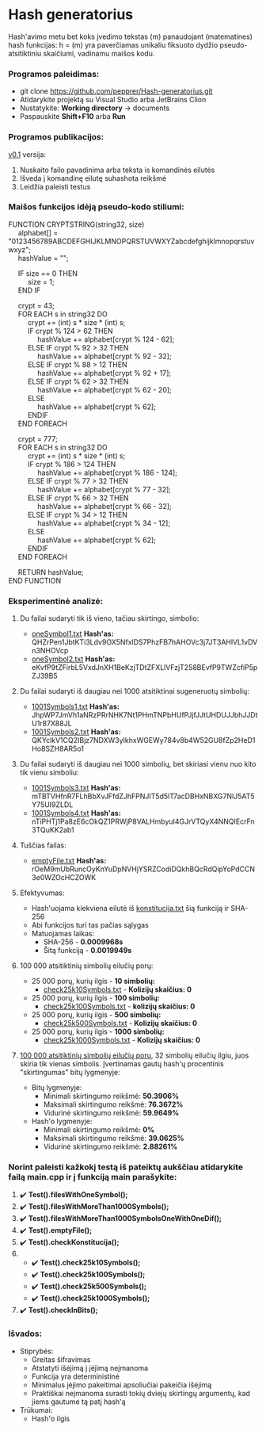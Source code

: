 # Hash generatorius

Hash'avimo metu bet koks įvedimo tekstas (m) panaudojant (matematines) hash funkcijas: h = (m) 
yra paverčiamas unikaliu fiksuoto dydžio pseudo-atsitiktiniu skaičiumi, vadinamu maišos kodu.

### Programos paleidimas:

* git clone https://github.com/pepprer/Hash-generatorius.git
* Atidarykite projektą su Visual Studio arba JetBrains Clion
* Nustatykite: **Working directory** -> documents
* Paspauskite **Shift+F10** arba **Run**

### Programos publikacijos:

[v0.1](https://github.com/pepprer/Hash-generatorius/releases/tag/v0.1) versija:
1. Nuskaito failo pavadinima arba teksta is komandinės eilutės
2. Išveda į komandinę eilutę suhashota reikšmė
3. Leidžia paleisti testus

### Maišos funkcijos idėją pseudo-kodo stiliumi:
FUNCTION CRYPTSTRING(string32, size) <br/>
&nbsp;&nbsp;&nbsp;&nbsp;&nbsp;alphabet[] = "0123456789ABCDEFGHIJKLMNOPQRSTUVWXYZabcdefghijklmnopqrstuvwxyz"; <br/>
&nbsp;&nbsp;&nbsp;&nbsp;&nbsp;hashValue = "";

&nbsp;&nbsp;&nbsp;&nbsp;&nbsp;IF size == 0 THEN <br/>
&nbsp;&nbsp;&nbsp;&nbsp;&nbsp;&nbsp;&nbsp;&nbsp;&nbsp;&nbsp;size = 1; <br/>
&nbsp;&nbsp;&nbsp;&nbsp;&nbsp;END IF <br/>

&nbsp;&nbsp;&nbsp;&nbsp;&nbsp;crypt = 43; <br/>
&nbsp;&nbsp;&nbsp;&nbsp;&nbsp;FOR EACH s in string32 DO<br/>
&nbsp;&nbsp;&nbsp;&nbsp;&nbsp;&nbsp;&nbsp;&nbsp;&nbsp;&nbsp;crypt += (int) s * size * (int) s;<br/>
&nbsp;&nbsp;&nbsp;&nbsp;&nbsp;&nbsp;&nbsp;&nbsp;&nbsp;&nbsp;IF crypt % 124 > 62 THEN <br/>
&nbsp;&nbsp;&nbsp;&nbsp;&nbsp;&nbsp;&nbsp;&nbsp;&nbsp;&nbsp;&nbsp;&nbsp;&nbsp;&nbsp;&nbsp;hashValue += alphabet[crypt % 124 - 62]; <br/>
&nbsp;&nbsp;&nbsp;&nbsp;&nbsp;&nbsp;&nbsp;&nbsp;&nbsp;&nbsp;ELSE IF crypt % 92 > 32 THEN <br/>
&nbsp;&nbsp;&nbsp;&nbsp;&nbsp;&nbsp;&nbsp;&nbsp;&nbsp;&nbsp;&nbsp;&nbsp;&nbsp;&nbsp;&nbsp;hashValue += alphabet[crypt % 92 - 32]; <br/>
&nbsp;&nbsp;&nbsp;&nbsp;&nbsp;&nbsp;&nbsp;&nbsp;&nbsp;&nbsp;ELSE IF crypt % 88 > 12 THEN <br/>
&nbsp;&nbsp;&nbsp;&nbsp;&nbsp;&nbsp;&nbsp;&nbsp;&nbsp;&nbsp;&nbsp;&nbsp;&nbsp;&nbsp;&nbsp;hashValue += alphabet[crypt % 92 + 17]; <br/>
&nbsp;&nbsp;&nbsp;&nbsp;&nbsp;&nbsp;&nbsp;&nbsp;&nbsp;&nbsp;ELSE IF crypt % 62 > 32 THEN <br/>
&nbsp;&nbsp;&nbsp;&nbsp;&nbsp;&nbsp;&nbsp;&nbsp;&nbsp;&nbsp;&nbsp;&nbsp;&nbsp;&nbsp;&nbsp;hashValue += alphabet[crypt % 62 - 20]; <br/>
&nbsp;&nbsp;&nbsp;&nbsp;&nbsp;&nbsp;&nbsp;&nbsp;&nbsp;&nbsp;ELSE <br/>
&nbsp;&nbsp;&nbsp;&nbsp;&nbsp;&nbsp;&nbsp;&nbsp;&nbsp;&nbsp;&nbsp;&nbsp;&nbsp;&nbsp;&nbsp;hashValue += alphabet[crypt % 62]; <br/>
&nbsp;&nbsp;&nbsp;&nbsp;&nbsp;&nbsp;&nbsp;&nbsp;&nbsp;&nbsp;ENDIF <br/>
&nbsp;&nbsp;&nbsp;&nbsp;&nbsp;END FOREACH <br/>

&nbsp;&nbsp;&nbsp;&nbsp;&nbsp;crypt = 777; <br/>
&nbsp;&nbsp;&nbsp;&nbsp;&nbsp;FOR EACH s in string32 DO<br/>
&nbsp;&nbsp;&nbsp;&nbsp;&nbsp;&nbsp;&nbsp;&nbsp;&nbsp;&nbsp;crypt += (int) s * size * (int) s;<br/>
&nbsp;&nbsp;&nbsp;&nbsp;&nbsp;&nbsp;&nbsp;&nbsp;&nbsp;&nbsp;IF crypt % 186 > 124 THEN <br/>
&nbsp;&nbsp;&nbsp;&nbsp;&nbsp;&nbsp;&nbsp;&nbsp;&nbsp;&nbsp;&nbsp;&nbsp;&nbsp;&nbsp;&nbsp;hashValue += alphabet[crypt % 186 - 124]; <br/>
&nbsp;&nbsp;&nbsp;&nbsp;&nbsp;&nbsp;&nbsp;&nbsp;&nbsp;&nbsp;ELSE IF crypt % 77 > 32 THEN <br/>
&nbsp;&nbsp;&nbsp;&nbsp;&nbsp;&nbsp;&nbsp;&nbsp;&nbsp;&nbsp;&nbsp;&nbsp;&nbsp;&nbsp;&nbsp;hashValue += alphabet[crypt % 77 - 32]; <br/>
&nbsp;&nbsp;&nbsp;&nbsp;&nbsp;&nbsp;&nbsp;&nbsp;&nbsp;&nbsp;ELSE IF crypt % 66 > 32 THEN <br/>
&nbsp;&nbsp;&nbsp;&nbsp;&nbsp;&nbsp;&nbsp;&nbsp;&nbsp;&nbsp;&nbsp;&nbsp;&nbsp;&nbsp;&nbsp;hashValue += alphabet[crypt % 66 - 32]; <br/>
&nbsp;&nbsp;&nbsp;&nbsp;&nbsp;&nbsp;&nbsp;&nbsp;&nbsp;&nbsp;ELSE IF crypt % 34 > 12 THEN <br/>
&nbsp;&nbsp;&nbsp;&nbsp;&nbsp;&nbsp;&nbsp;&nbsp;&nbsp;&nbsp;&nbsp;&nbsp;&nbsp;&nbsp;&nbsp;hashValue += alphabet[crypt % 34 - 12]; <br/>
&nbsp;&nbsp;&nbsp;&nbsp;&nbsp;&nbsp;&nbsp;&nbsp;&nbsp;&nbsp;ELSE <br/>
&nbsp;&nbsp;&nbsp;&nbsp;&nbsp;&nbsp;&nbsp;&nbsp;&nbsp;&nbsp;&nbsp;&nbsp;&nbsp;&nbsp;&nbsp;hashValue += alphabet[crypt % 62]; <br/>
&nbsp;&nbsp;&nbsp;&nbsp;&nbsp;&nbsp;&nbsp;&nbsp;&nbsp;&nbsp;ENDIF <br/>
&nbsp;&nbsp;&nbsp;&nbsp;&nbsp;END FOREACH <br/>

&nbsp;&nbsp;&nbsp;&nbsp;&nbsp;RETURN hashValue; <br/>
END FUNCTION
### Eksperimentinė analizė:

1. Du failai sudaryti tik iš vieno, tačiau skirtingo, simbolio:
    * [oneSymbol1.txt](https://github.com/pepprer/Hash-generatorius/blob/master/documents/oneSymbol1.txt) **Hash'as:** QHZrPen1JbtKTi3Ldv9OX5NfxlDS7PhzFB7hAHOVc3j7JT3AHlVL1vDVn3NHOVcp
    * [oneSymbol2.txt](https://github.com/pepprer/Hash-generatorius/blob/master/documents/oneSymbol2.txt) **Hash'as:** eKvfP9tZFirbL5VxdJnXH1BeKzjTDtZFXLlVFzjT258BEvfP9TWZcfiP5pZJ39B5
    
2. Du failai sudaryti iš daugiau nei 1000 atsitiktinai sugeneruotų simbolių:
    * [1001Symbols1.txt](https://github.com/pepprer/Hash-generatorius/blob/master/documents/1001Symbols1.txt) **Hash'as:** JhpWP7JmVh1aNRzPRrNHK7Nt1PHmTNPbHUfPJjfJJtUHDUJJbhJJDtU1r87X88JL
    * [1001Symbols2.txt](https://github.com/pepprer/Hash-generatorius/blob/master/documents/1001Symbols2.txt) **Hash'as:** QKYclkV1CQ2IBjz7NDXW3yIkhxWGEWy784v8b4W52GU8fZp2HeD1Ho8SZH8AR5o1
    
3. Du failai sudaryti iš daugiau nei 1000 simbolių, bet skiriasi vienu nuo kito tik vienu simboliu:
    * [1001Symbols3.txt](https://github.com/pepprer/Hash-generatorius/blob/master/documents/1001Symbols3.txt) **Hash'as:** mTBTVHfnR7FLhBbXvJFfdZJhFPNJIT5d5lT7acDBHxNBXG7NlJ5AT5Y75UI9ZLDL
    * [1001Symbols4.txt](https://github.com/pepprer/Hash-generatorius/blob/master/documents/1001Symbols4.txt) **Hash'as:** nTiPHTj1Pa8zE6cOkQZ1PRWjP8VALHmbyuI4GJrVTQyX4NNQIEcrFn3TQuKK2ab1

4. Tuščias failas:
    * [emptyFile.txt](https://github.com/pepprer/Hash-generatorius/blob/master/documents/emptyFile.txt) **Hash'as:** rOeM9mUbRuncOyKnYuDpNVHjYSRZCodiDQkhBQcRdQipYoPdCCN3e0WZOcHCZOWK
    
5. Efektyvumas:
    * Hash'uojama kiekviena eilutė iš [konstitucija.txt](https://github.com/pepprer/Hash-generatorius/blob/master/documents/konstitucija.txt) šią funkciją ir SHA-256
    * Abi funkcijos turi tas pačias sąlygas
    * Matuojamas laikas:
        * SHA-256 - **0.0009968s**
        * Šitą funkciją - **0.0019949s**
        
6. 100 000 atsitiktinių simbolių eilučių porų: 
    * 25 000 porų, kurių ilgis - **10 simbolių:**
        * [check25k10Symbols.txt](https://github.com/pepprer/Hash-generatorius/blob/master/documents/check25k10Symbols.txt) - **Kolizijų skaičius: 0**
    * 25 000 porų, kurių ilgis - **100 simbolių:**
        * [check25k100Symbols.txt](https://github.com/pepprer/Hash-generatorius/blob/master/documents/check25k100Symbols.txt) - **kolizijų skaičius: 0**
    * 25 000 porų, kurių ilgis - **500 simbolių:**
        * [check25k500Symbols.txt](https://github.com/pepprer/Hash-generatorius/blob/master/documents/check25k500Symbols.txt) - **Kolizijų skaičius: 0**
    * 25 000 porų, kurių ilgis - **1000 simbolių:**
        * [check25k1000Symbols.txt](https://github.com/pepprer/Hash-generatorius/blob/master/documents/check25k1000Symbols.txt) - **Kolizijų skaičius: 0**
        
7. [100 000 atsitiktinių simbolių eilučių porų](https://github.com/pepprer/Hash-generatorius/blob/master/documents/porosStringu.txt), 32 simbolių eilučių ilgiu, juos skiria tik vienas simbolis. Įvertinamas gautų hash'ų procentinis "skirtingumas" bitų
   lygmenyje:
    * Bitų lygmenyje:
        * Minimali skirtingumo reikšmė: **50.3906%**
        * Maksimali skirtingumo reikšmė: **76.3672%**
        * Vidurinė skirtingumo reikšmė: **59.9649%**
    * Hash'o lygmenyje:
        * Minimali skirtingumo reikšmė: **0%**
        * Maksimali skirtingumo reikšmė: **39.0625%**
        * Vidurinė skirtingumo reikšmė: **2.88261%**

### Norint paleisti kažkokį testą iš pateiktų aukščiau atidarykite failą **main.cpp** ir į funkciją **main** parašykite:
1. :heavy_check_mark: **Test().filesWithOneSymbol();**
2. :heavy_check_mark: **Test().filesWithMoreThan1000Symbols();**
3. :heavy_check_mark: **Test().filesWithMoreThan1000SymbolsOneWithOneDif();**
4. :heavy_check_mark: **Test().emptyFile();**
5. :heavy_check_mark: **Test().checkKonstitucija();**
6. 
   * :heavy_check_mark: **Test().check25k10Symbols();**
   * :heavy_check_mark: **Test().check25k100Symbols();**
   * :heavy_check_mark: **Test().check25k500Symbols();**
   * :heavy_check_mark: **Test().check25k1000Symbols();**
7. :heavy_check_mark: **Test().checkInBits();**

### Išvados:
   * Stiprybės:
      * Greitas šifravimas
      * Atstatyti išėjimą į įėjimą neįmanoma
      * Funkcija yra deterministinė
      * Minimalus įėjimo pakeitimai apsoliučiai pakeičia išėjimą
      * Praktiškai neįmanoma surasti tokių dviejų skirtingų argumentų, kad jiems gautume tą patį hash'ą
   * Trūkumai:
      * Hash'o ilgis
      

